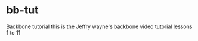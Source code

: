 bb-tut
======

Backbone tutorial this is the Jeffry wayne's  backbone video tutorial lessons 1 to 11
